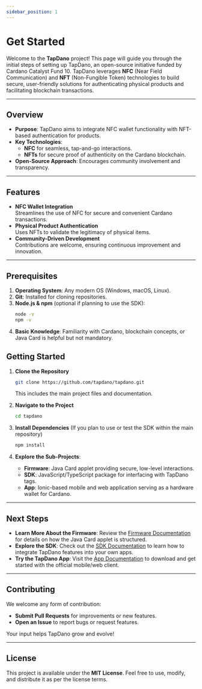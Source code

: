 ```yaml
---
sidebar_position: 1
---
```


# Get Started

Welcome to the **TapDano** project! This page will guide you through the initial steps of setting up TapDano, an open-source initiative funded by Cardano Catalyst Fund 10. TapDano leverages **NFC** (Near Field Communication) and **NFT** (Non-Fungible Token) technologies to build secure, user-friendly solutions for authenticating physical products and facilitating blockchain transactions.

---

## Overview

- **Purpose**: TapDano aims to integrate NFC wallet functionality with NFT-based authentication for products.
- **Key Technologies**:
  - **NFC** for seamless, tap-and-go interactions.
  - **NFTs** for secure proof of authenticity on the Cardano blockchain.
- **Open-Source Approach**: Encourages community involvement and transparency.

---

## Features

- **NFC Wallet Integration**  
  Streamlines the use of NFC for secure and convenient Cardano transactions.
- **Physical Product Authentication**  
  Uses NFTs to validate the legitimacy of physical items.
- **Community-Driven Development**  
  Contributions are welcome, ensuring continuous improvement and innovation.

---

## Prerequisites

1. **Operating System**: Any modern OS (Windows, macOS, Linux).
2. **Git**: Installed for cloning repositories.
3. **Node.js & npm** (optional if planning to use the SDK):
   ```bash
   node -v
   npm -v
   ```
4. **Basic Knowledge**: Familiarity with Cardano, blockchain concepts, or Java Card is helpful but not mandatory.

## Getting Started

1. **Clone the Repository**  
   ```bash
   git clone https://github.com/tapdano/tapdano.git
   ```
   This includes the main project files and documentation.

2. **Navigate to the Project**  
   ```bash
   cd tapdano
   ```

3. **Install Dependencies** (If you plan to use or test the SDK within the main repository)  
   ```bash
   npm install
   ```

4. **Explore the Sub-Projects**:
   - **Firmware**: Java Card applet providing secure, low-level interactions.
   - **SDK**: JavaScript/TypeScript package for interfacing with TapDano tags.
   - **App**: Ionic-based mobile and web application serving as a hardware wallet for Cardano.

---

## Next Steps

- **Learn More About the Firmware**: Review the [Firmware Documentation](./firmware) for details on how the Java Card applet is structured.
- **Explore the SDK**: Check out the [SDK Documentation](./sdk) to learn how to integrate TapDano features into your own apps.
- **Try the TapDano App**: Visit the [App Documentation](./app) to download and get started with the official mobile/web client.

---

## Contributing

We welcome any form of contribution:
- **Submit Pull Requests** for improvements or new features.
- **Open an Issue** to report bugs or request features.

Your input helps TapDano grow and evolve!

---

## License

This project is available under the **MIT License**. Feel free to use, modify, and distribute it as per the license terms.
